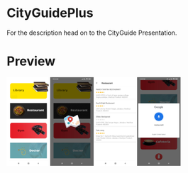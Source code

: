 # CityGuidePlus
For the description head on to the CityGuide Presentation.

# Preview
<img src="https://github.com/Poras-oss/CityGuidePlus/blob/master/screenshots/Screenshot_2023-01-24-00-40-06-917_com.yourcitydate.poras.cityguide.jpg" alt="Splash Screen" width="98" height="200" /><img src="https://github.com/Poras-oss/CityGuidePlus/blob/master/screenshots/Screenshot_2023-01-24-00-40-15-269_com.yourcitydate.poras.cityguide.jpg" alt="Splash Screen" width="98" height="200" /><img src="https://github.com/Poras-oss/CityGuidePlus/blob/master/screenshots/Screenshot_2023-01-24-00-40-20-695_com.yourcitydate.poras.cityguide.jpg" alt="Splash Screen" width="98" height="200" /><img src="https://github.com/Poras-oss/CityGuidePlus/blob/master/screenshots/Screenshot_2023-01-24-00-40-41-692_com.google.android.googlequicksearchbox.jpg" alt="Splash Screen" width="98" height="200" />

